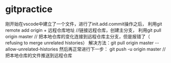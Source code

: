 # gitpractice
刚开始在vscode中建立了一个文件，进行了init.add.commit操作之后，
利用git remote add origin + 远程仓库地址 //链接远程仓库，创建主分支，
利用git pull origin master // 把本地仓库的变化连接到远程仓库主分支，但是报错了（ refusing to merge unrelated histories）
解决方法：git pull origin master --allow-unrelated-histories
然后再正常进行下一步： git push -u origin master //把本地仓库的文件推送到远程仓库
